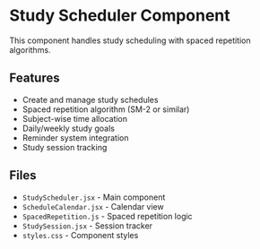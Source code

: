 # Study Scheduler Component

This component handles study scheduling with spaced repetition algorithms.

## Features

- Create and manage study schedules
- Spaced repetition algorithm (SM-2 or similar)
- Subject-wise time allocation
- Daily/weekly study goals
- Reminder system integration
- Study session tracking

## Files

- `StudyScheduler.jsx` - Main component
- `ScheduleCalendar.jsx` - Calendar view
- `SpacedRepetition.js` - Spaced repetition logic
- `StudySession.jsx` - Session tracker
- `styles.css` - Component styles
